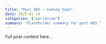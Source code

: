 ```yaml
---
title: "Post 003 — Coming Soon"
date: 2025-01-10
categories: ["worldview"]
summary: "Placeholder summary for post 003."
---
```

Full post content here...
